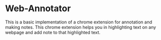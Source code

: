 # Web-Annotator
This is a basic implementation of a chrome extension for annotation and making notes. This chrome extension helps you in highlighting text on any webpage and add note to that highlighted text.
